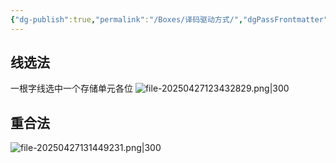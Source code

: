 ```yaml
---
{"dg-publish":true,"permalink":"/Boxes/译码驱动方式/","dgPassFrontmatter":true,"created":"2025-04-27T12:33:26.105+08:00","updated":"2025-05-17T11:15:00.963+08:00"}
---
```


## 线选法
一根字线选中一个存储单元各位
![file-20250427123432829.png|300](/img/user/images/%E8%AF%91%E7%A0%81%E9%A9%B1%E5%8A%A8%E6%96%B9%E5%BC%8F/file-20250427123432829.png)
## 重合法
![file-20250427131449231.png|300](/img/user/images/%E8%AF%91%E7%A0%81%E9%A9%B1%E5%8A%A8%E6%96%B9%E5%BC%8F/file-20250427131449231.png)